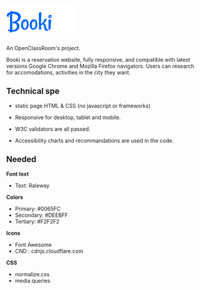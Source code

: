 ![image info](./images/logo/Booki.png)

An OpenClassRoom's project.

Booki is a reservation website, fully responsive, and compatible with latest versions Google Chrome and Mozilla Firefox navigators.
Users can research for accomodations, activities in the city they want.

## Technical spe

- static page HTML & CSS (no javascript or frameworks)

- Responsive for desktop, tablet and mobile.

- W3C validators are all passed.

- Accessibility charts and recommandations are used in the code.

## Needed

**Font text**

- Text: Raleway

**Colors**

- Primary: #0065FC
- Secondary: #DEEBFF
- Tertiary: #F2F2F2

**Icons**

- Font Awesome
- CND : cdnjs.cloudflare.com

**CSS**

- normalize.css
- media queries
